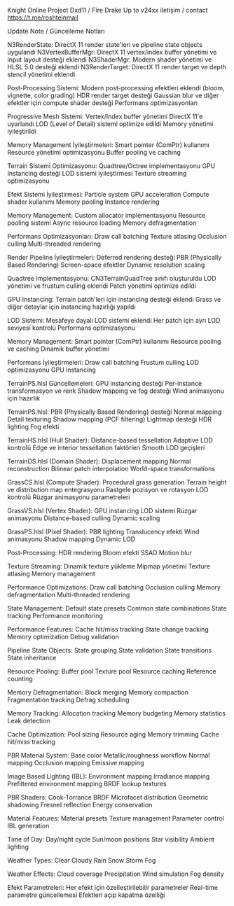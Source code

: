 Knight Online Project Dxd11 / Fire Drake Up to v24xx
iletişim / contact 
https://t.me/roshteinmail

Update Note / Güncelleme Notları

N3RenderState: DirectX 11 render state'leri ve pipeline state objects uygulandı
N3VertexBufferMgr: DirectX 11 vertex/index buffer yönetimi ve input layout desteği eklendi
N3ShaderMgr: Modern shader yönetimi ve HLSL 5.0 desteği eklendi
N3RenderTarget: DirectX 11 render target ve depth stencil yönetimi eklendi

Post-Processing Sistemi:
Modern post-processing efektleri eklendi (bloom, vignette, color grading)
HDR render target desteği
Gaussian blur ve diğer efektler için compute shader desteği
Performans optimizasyonları

Progressive Mesh Sistemi:
Vertex/Index buffer yönetimi DirectX 11'e uyarlandı
LOD (Level of Detail) sistemi optimize edildi
Memory yönetimi iyileştirildi

Memory Management İyileştirmeleri:
Smart pointer (ComPtr) kullanımı
Resource yönetimi optimizasyonu
Buffer pooling ve caching

Terrain Sistemi Optimizasyonu:
Quadtree/Octree implementasyonu
GPU Instancing desteği
LOD sistemi iyileştirmesi
Texture streaming optimizasyonu

Efekt Sistemi İyileştirmesi:
Particle system GPU acceleration
Compute shader kullanımı
Memory pooling
Instance rendering

Memory Management:
Custom allocator implementasyonu
Resource pooling sistemi
Async resource loading
Memory defragmentation

Performans Optimizasyonları:
Draw call batching
Texture atlasing
Occlusion culling
Multi-threaded rendering

Render Pipeline İyileştirmeleri:
Deferred rendering desteği
PBR (Physically Based Rendering)
Screen-space efektler
Dynamic resolution scaling

Quadtree Implementasyonu:
CN3TerrainQuadTree sınıfı oluşturuldu
LOD yönetimi ve frustum culling eklendi
Patch yönetimi optimize edildi

GPU Instancing:
Terrain patch'leri için instancing desteği eklendi
Grass ve diğer detaylar için instancing hazırlığı yapıldı

LOD Sistemi:
Mesafeye dayalı LOD sistemi eklendi
Her patch için ayrı LOD seviyesi kontrolü
Performans optimizasyonu

Memory Management:
Smart pointer (ComPtr) kullanımı
Resource pooling ve caching
Dinamik buffer yönetimi

Performans İyileştirmeleri:
Draw call batching
Frustum culling
LOD optimizasyonu
GPU instancing

TerrainPS.hlsl Güncellemeleri:
GPU instancing desteği
Per-instance transformasyon ve renk
Shadow mapping ve fog desteği
Wind animasyonu için hazırlık

TerrainPS.hlsl:
PBR (Physically Based Rendering) desteği
Normal mapping
Detail texturing
Shadow mapping (PCF filtering)
Lightmap desteği
HDR lighting
Fog efekti

TerrainHS.hlsl (Hull Shader):
Distance-based tessellation
Adaptive LOD kontrolü
Edge ve interior tessellation faktörleri
Smooth LOD geçişleri

TerrainDS.hlsl (Domain Shader):
Displacement mapping
Normal reconstruction
Bilinear patch interpolation
World-space transformations

GrassCS.hlsl (Compute Shader):
Procedural grass generation
Terrain height ve distribution map entegrasyonu
Rastgele pozisyon ve rotasyon
LOD kontrolü
Rüzgar animasyonu parametreleri

GrassVS.hlsl (Vertex Shader):
GPU instancing
LOD sistemi
Rüzgar animasyonu
Distance-based culling
Dynamic scaling

GrassPS.hlsl (Pixel Shader):
PBR lighting
Translucency efekti
Wind animasyonu
Shadow mapping
Dynamic LOD

Post-Processing:
HDR rendering
Bloom efekti
SSAO
Motion blur

Texture Streaming:
Dinamik texture yükleme
Mipmap yönetimi
Texture atlasing
Memory management

Performance Optimizations:
Draw call batching
Occlusion culling
Memory defragmentation
Multi-threaded rendering


State Management:
Default state presets
Common state combinations
State tracking
Performance monitoring

Performance Features:
Cache hit/miss tracking
State change tracking
Memory optimization
Debug validation

Pipeline State Objects:
State grouping
State validation
State transitions
State inheritance

Resource Pooling:
Buffer pool
Texture pool
Resource caching
Reference counting

Memory Defragmentation:
Block merging
Memory compaction
Fragmentation tracking
Defrag scheduling

Memory Tracking:
Allocation tracking
Memory budgeting
Memory statistics
Leak detection

Cache Optimization:
Pool sizing
Resource aging
Memory trimming
Cache hit/miss tracking

PBR Material System:
Base color
Metallic/roughness workflow
Normal mapping
Occlusion mapping
Emissive mapping

Image Based Lighting (IBL):
Environment mapping
Irradiance mapping
Prefiltered environment mapping
BRDF lookup textures

PBR Shaders:
Cook-Torrance BRDF
Microfacet distribution
Geometric shadowing
Fresnel reflection
Energy conservation

Material Features:
Material presets
Texture management
Parameter control
IBL generation

Time of Day:
Day/night cycle
Sun/moon positions
Star visibility
Ambient lighting

Weather Types:
Clear
Cloudy
Rain
Snow
Storm
Fog

Weather Effects:
Cloud coverage
Precipitation
Wind simulation
Fog density

Efekt Parametreleri:
Her efekt için özelleştirilebilir parametreler
Real-time parametre güncellemesi
Efektleri açıp kapatma özelliği
